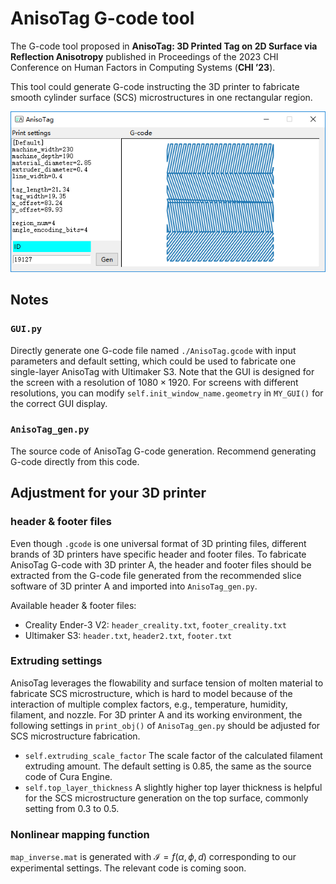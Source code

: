 # AnisoTag G-code tool

The G-code tool proposed in 
**AnisoTag: 3D Printed Tag on 2D Surface via Reflection Anisotropy**
published in Proceedings of the 2023 CHI Conference on Human Factors in Computing Systems (**CHI ’23**).

This tool could generate G-code instructing the 3D printer to fabricate smooth cylinder surface (SCS) microstructures in one rectangular region.

![The GUI of the Gcode tool.](./image_md/AnisoTag_gui_github.png)

## Notes
### `GUI.py`
Directly generate one G-code file named `./AnisoTag.gcode` with input parameters and default setting, which could be used to fabricate one single-layer AnisoTag with Ultimaker S3. Note that the GUI is designed for the screen with a resolution of $1080\times 1920$. For screens with different resolutions, you can modify `self.init_window_name.geometry` in `MY_GUI()` for the correct GUI display. 

### `AnisoTag_gen.py`
The source code of AnisoTag G-code generation. Recommend generating G-code directly from this code.

## Adjustment for your 3D printer
### header & footer files
Even though `.gcode` is one universal format of 3D printing files, different brands of 3D printers have specific header and footer files. To fabricate AnisoTag G-code with 3D printer A, the header and footer files should be extracted from the G-code file generated from the recommended slice software of 3D printer A and imported into `AnisoTag_gen.py`.

Available header & footer files:
- Creality Ender-3 V2: `header_creality.txt`, `footer_creality.txt`
- Ultimaker S3: `header.txt`, `header2.txt`, `footer.txt`

### Extruding settings
AnisoTag leverages the flowability and surface tension of molten material to fabricate SCS microstructure, which is hard to model because of the interaction of multiple complex factors, e.g., temperature, humidity, filament, and nozzle. For 3D printer A and its working environment, the following settings in `print_obj()` of `AnisoTag_gen.py` should be adjusted for SCS microstructure fabrication.
- `self.extruding_scale_factor` The scale factor of the calculated filament extruding amount. The default setting is 0.85, the same as the source code of Cura Engine.
- `self.top_layer_thickness` A slightly higher top layer thickness is helpful for the SCS microstructure generation on the top surface, commonly setting from 0.3 to 0.5.

### Nonlinear mapping function
`map_inverse.mat` is generated with $\mathcal{I}=f(\alpha, \phi, d)$ corresponding to our experimental settings. The relevant code is coming soon.

